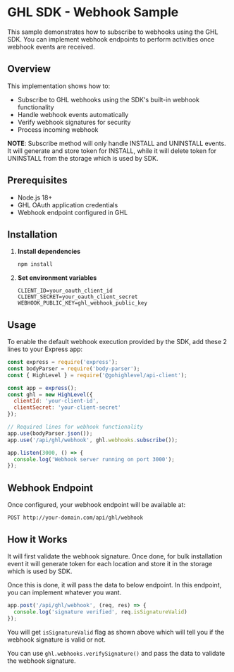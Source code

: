 # GHL SDK - Webhook Sample

This sample demonstrates how to subscribe to webhooks using the GHL SDK. You can implement webhook endpoints to perform activities once webhook events are received.

## Overview

This implementation shows how to:
- Subscribe to GHL webhooks using the SDK's built-in webhook functionality
- Handle webhook events automatically
- Verify webhook signatures for security
- Process incoming webhook 

**NOTE**: Subscribe method will only handle INSTALL and UNINSTALL events. It will generate and store token for INSTALL, while it will delete token for UNINSTALL from the storage which is used by SDK.

## Prerequisites

- Node.js 18+
- GHL OAuth application credentials
- Webhook endpoint configured in GHL

## Installation

1. **Install dependencies**
   ```bash
   npm install
   ```

2. **Set environment variables**
   ```env
   CLIENT_ID=your_oauth_client_id
   CLIENT_SECRET=your_oauth_client_secret
   WEBHOOK_PUBLIC_KEY=ghl_webhook_public_key
   ```

## Usage

To enable the default webhook execution provided by the SDK, add these 2 lines to your Express app:

```javascript
const express = require('express');
const bodyParser = require('body-parser');
const { HighLevel } = require('@gohighlevel/api-client');

const app = express();
const ghl = new HighLevel({
  clientId: 'your-client-id',
  clientSecret: 'your-client-secret'
});

// Required lines for webhook functionality
app.use(bodyParser.json());
app.use('/api/ghl/webhook', ghl.webhooks.subscribe());

app.listen(3000, () => {
  console.log('Webhook server running on port 3000');
});
```

## Webhook Endpoint

Once configured, your webhook endpoint will be available at:
```
POST http://your-domain.com/api/ghl/webhook
```

## How it Works

It will first validate the webhook signature. Once done, for bulk installation event it will generate token for each location and store it in the storage which is used by SDK.

Once this is done, it will pass the data to below endpoint. In this endpoint, you can implement whatever you want. 
```javascript
app.post('/api/ghl/webhook', (req, res) => {
  console.log('signature verified', req.isSignatureValid)
});
```

You will get `isSignatureValid` flag as shown above which will tell you if the webhook signature is valid or not. 

You can use `ghl.webhooks.verifySignature()` and pass the data to validate the webhook signature.